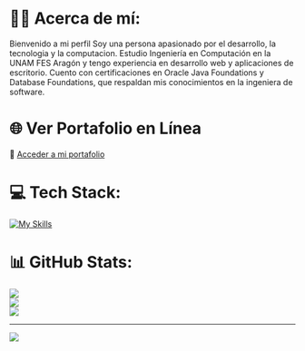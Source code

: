 # 🐐💽 Acerca de mí:
Bienvenido a mi perfil 
Soy una persona apasionado por el desarrollo, la tecnologia y la computacion. Estudio Ingeniería en Computación en la UNAM FES Aragón y tengo experiencia en desarrollo web y aplicaciones de escritorio. Cuento con certificaciones en Oracle Java Foundations y Database Foundations, que respaldan mis conocimientos en la ingeniera de software.

# 🌐 Ver Portafolio en Línea
🔗 [Acceder a mi portafolio](https://ederaj30.github.io/MI-PORTAFOLIO-EAJ/)

# 💻 Tech Stack:
[![My Skills](https://skillicons.dev/icons?i=js,html,css,git,docker,nodejs,react,laravel,python,spring,postgresql,java,mysql,php)](https://skillicons.dev)
# 📊 GitHub Stats:
![](https://github-readme-stats.vercel.app/api?username=EderAJ30&theme=tokyonight&hide_border=false&include_all_commits=false&count_private=false)<br/>
![](https://github-readme-streak-stats.herokuapp.com/?user=EderAJ30&theme=tokyonight&hide_border=false)<br/>
![](https://github-readme-stats.vercel.app/api/top-langs/?username=EderAJ30&theme=tokyonight&hide_border=false&include_all_commits=false&count_private=false&layout=compact)

---
[![](https://visitcount.itsvg.in/api?id=EderAJ30&icon=0&color=12)](https://visitcount.itsvg.in)

<!-- Proudly created with GPRM ( https://gprm.itsvg.in ) -->

